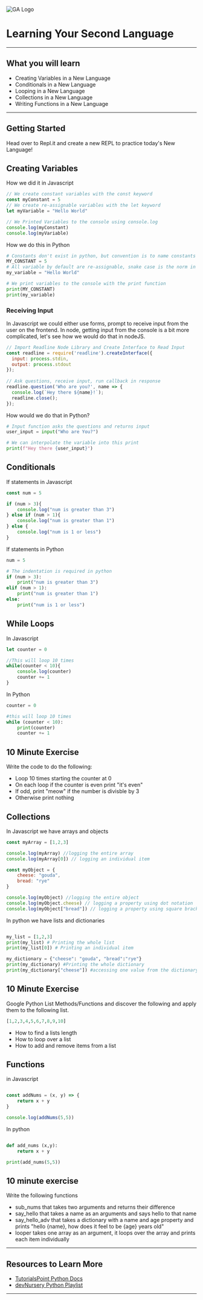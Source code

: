 ![GA Logo](https://upload.wikimedia.org/wikipedia/en/thumb/f/f4/General_Assembly_logo.svg/1280px-General_Assembly_logo.svg.png)
# Learning Your Second Language
-------

## What you will learn
- Creating Variables in a New Language
- Conditionals in a New Language
- Looping in a New Language
- Collections in a New Language
- Writing Functions in a New Language
-------

## Getting Started

Head over to Repl.it and create a new REPL to practice today's New Language!

## Creating Variables

How we did it in Javascript
```js
// We create constant variables with the const keyword
const myConstant = 5
// We create re-assignable variables with the let keyword
let myVariable = "Hello World"

// We Printed Variables to the console using console.log
console.log(myConstant)
console.log(myVariable)
```

How we do this in Python
```python
# Constants don't exist in python, but convention is to name constants in all CAPS
MY_CONSTANT = 5
# All variable by default are re-assignable, snake case is the norm in python
my_variable = "Hello World"

# We print variables to the console with the print function
print(MY_CONSTANT)
print(my_variable)
```

### Receiving Input

In Javascript we could either use forms, prompt to receive input from the user on the frontend. In node, getting input from the console is a bit more complicated, let's see how we would do that in nodeJS.

```js
// Import Readline Node Library and Create Interface to Read Input
const readline = require('readline').createInterface({
  input: process.stdin,
  output: process.stdout
});
 
// Ask questions, receive input, run callback in response
readline.question('Who are you?', name => {
  console.log(`Hey there ${name}!`);
  readline.close();
});
```

How would we do that in Python?
```python
# Input function asks the questions and returns input
user_input = input("Who are You?")

# We can interpolate the variable into this print
print(f"Hey there {user_input}")
```

## Conditionals

If statements in Javascript
```js
const num = 5

if (num > 3){
    console.log("num is greater than 3")
} else if (num > 1){
    console.log("num is greater than 1")
} else {
    console.log("num is 1 or less")
}
```

If statements in Python
```python
num = 5

# The indentation is required in python
if (num > 3):
    print("num is greater than 3")
elif (num > 1):
    print("num is greater than 1")
else:
    print("num is 1 or less")
```

## While Loops

In Javascript
```js
let counter = 0

//This will loop 10 times
while(counter < 10){
    console.log(counter)
    counter += 1
}
```

In Python
```python
counter = 0

#this will loop 10 times
while (counter < 10):
    print(counter)
    counter += 1
```

## 10 Minute Exercise

Write the code to do the following:
- Loop 10 times starting the counter at 0
- On each loop if the counter is even print "it's even"
- If odd, print "meow" if the number is divisble by 3
- Otherwise print nothing

## Collections

In Javascript we have arrays and objects
```js
const myArray = [1,2,3]

console.log(myArray) //logging the entire array
console.log(myArray[0]) // logging an individual item

const myObject = {
    cheese: "gouda",
    bread: "rye"
}

console.log(myObject) //logging the entire object
console.log(myObject.cheese) // logging a property using dot notation
console.log(myObject["bread"]) // logging a property using square bracket notation
```

In python we have lists and dictionaries
```python

my_list = [1,2,3]
print(my_list) # Printing the whole list
print(my_list[0]) # Printing an individual item

my_dictionary = {"cheese": "gouda", "bread":"rye"}
print(my_dictionary) #Printing the whole dictionary
print(my_dictionary["cheese"]) #accessing one value from the dictionary

```

## 10 Minute Exercise

Google Python List Methods/Functions and discover the following and apply them to the following list.

```py
[1,2,3,4,5,6,7,8,9,10]
```

- How to find a lists length
- How to loop over a list
- How to add and remove items from a list

## Functions 

in Javascript
```js

const addNums = (x, y) => {
    return x + y
}

console.log(addNums(5,5))
```

In python
```python

def add_nums (x,y):
    return x + y

print(add_nums(5,5))

```

## 10 minute exercise
Write the following functions

 - sub_nums that takes two arguments and returns their difference
 - say_hello that takes a name as an arguments and says hello to that name
 - say_hello_adv that takes a dictionary with a name and age property and prints "hello {name}, how does it feel to be {age} years old"
 - looper takes one array as an argument, it loops over the array and prints each item individually

-------
## Resources to Learn More
- [TutorialsPoint Python Docs](https://www.tutorialspoint.com/python/index.htm)
- [devNursery Python Playlist](https://www.youtube.com/playlist?list=PLY6oTPmKnKbaTvgXqNCRXcKnqbO5j2oQn)
-------
